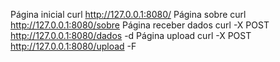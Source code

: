  Página inicial
 curl http://127.0.0.1:8080/
 Página sobre
 curl http://127.0.0.1:8080/sobre
 Página receber dados
 curl -X POST http://127.0.0.1:8080/dados -d
 Página upload
 curl -X POST http://127.0.0.1:8080/upload -F 